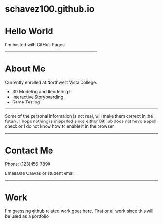 # schavez100.github.io
<html>
    
<body>
<h1>Hello World</h1>
<p>I'm hosted with GitHub Pages.</p>
</body>
<hr color = "yellow" width = "60%">
    <h1>About Me</h1>
    <p>Currently enrolled at Northwest Vista College.</p>
    <ul> <li> 3D Modeling and Rendering II <li> Interactive Storyboarding <li> Game Testing </ul>
    <hr>
    <p>Some of the personal information is not real, will make them correct in the future. I hope nothing is mispelled since either GitHub does not have a spell check or I do not know how to enable it in the browser.</p>
    <hr>
    <h1>Contact Me</h1>
    <p>Phone: (123)456-7890</p>
    <p>Email:Use Canvas or student email</p>
    <hr>
    <h1>Work</h1>
    <p>I'm guessing github related work goes here. That or all work since this will be used as a portfolio.</p>
    
</html>
